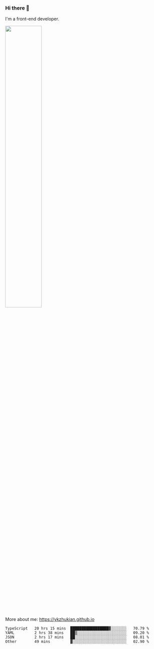 ### Hi there 👋

I'm a front-end developer.

[<img width="48%" src="https://github-readme-stats.vercel.app/api?username=ykzhukian&show_icons=true&theme=dracula">](https://github.com/anuraghazra/github-readme-stats)

More about me: 
https://ykzhukian.github.io

<!--START_SECTION:waka-->

```text
TypeScript   20 hrs 15 mins  █████████████████▓░░░░░░░   70.79 %
YAML         2 hrs 38 mins   ██▒░░░░░░░░░░░░░░░░░░░░░░   09.20 %
JSON         2 hrs 17 mins   ██░░░░░░░░░░░░░░░░░░░░░░░   08.01 %
Other        49 mins         ▓░░░░░░░░░░░░░░░░░░░░░░░░   02.90 %
```

<!--END_SECTION:waka-->
